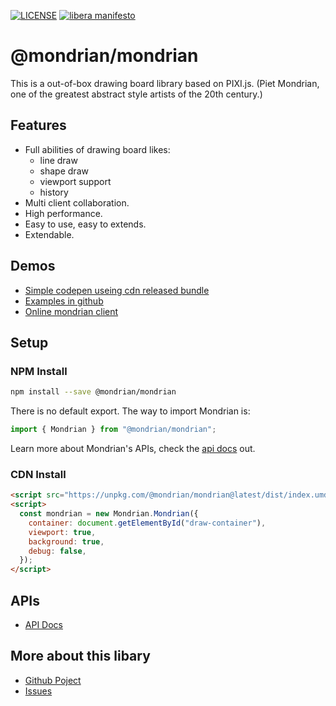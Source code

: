 [![LICENSE](https://img.shields.io/github/license/naiteluo/mondrian)](https://github.com/naiteluo/mondrian/blob/master/LICENSE)
[![libera manifesto](https://img.shields.io/badge/libera-manifesto-lightgrey.svg)](https://liberamanifesto.com)

# @mondrian/mondrian

This is a out-of-box drawing board library based on PIXI.js. (Piet Mondrian, one of the greatest abstract style artists of the 20th century.)

## Features

- Full abilities of drawing board likes:
  - line draw
  - shape draw
  - viewport support
  - history
- Multi client collaboration.
- High performance.
- Easy to use, easy to extends.
- Extendable.

## Demos

- [Simple codepen useing cdn released bundle](https://codepen.io/naiteluo/pen/abLgqpG)
- [Examples in github](https://github.com/naiteluo/mondrian/tree/master/examples)
- [Online mondrian client](http://naiteluo.cc/mondrian-dev/)

## Setup

### NPM Install

```bash
npm install --save @mondrian/mondrian
```

There is no default export. The way to import Mondrian is:

```ts
import { Mondrian } from "@mondrian/mondrian";
```

Learn more about Mondrian's APIs, check the [api docs](https://github.com/naiteluo/mondrian/blob/master/docs/mondrian/index.md) out.

### CDN Install

```html
<script src="https://unpkg.com/@mondrian/mondrian@latest/dist/index.umd.js"></script>
<script>
  const mondrian = new Mondrian.Mondrian({
    container: document.getElementById("draw-container"),
    viewport: true,
    background: true,
    debug: false,
  });
</script>
```

## APIs

- [API Docs](https://github.com/naiteluo/mondrian/master/docs/index.md)

## More about this libary

- [Github Poject](https://github.com/naiteluo/mondrian)
- [Issues](https://github.com/naiteluo/mondrian/issues)
